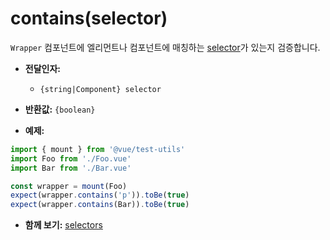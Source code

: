 # contains(selector)

`Wrapper` 컴포넌트에 엘리먼트나 컴포넌트에 매칭하는 [selector](../selectors.md)가 있는지 검증합니다.

- **전달인자:**
  - `{string|Component} selector`

- **반환값:** `{boolean}`

- **예제:**

```js
import { mount } from '@vue/test-utils'
import Foo from './Foo.vue'
import Bar from './Bar.vue'

const wrapper = mount(Foo)
expect(wrapper.contains('p')).toBe(true)
expect(wrapper.contains(Bar)).toBe(true)
```

- **함께 보기:** [selectors](../selectors.md)
